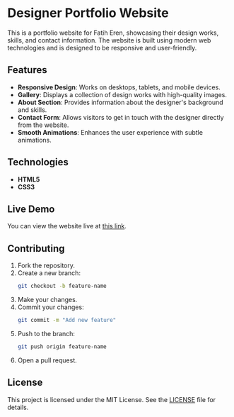 # Designer Portfolio Website

This is a portfolio website for Fatih Eren, showcasing their design works, skills, and contact information. The website is built using modern web technologies and is designed to be responsive and user-friendly.

## Features

- **Responsive Design**: Works on desktops, tablets, and mobile devices.
- **Gallery**: Displays a collection of design works with high-quality images.
- **About Section**: Provides information about the designer's background and skills.
- **Contact Form**: Allows visitors to get in touch with the designer directly from the website.
- **Smooth Animations**: Enhances the user experience with subtle animations.

## Technologies

- **HTML5**
- **CSS3**

## Live Demo

You can view the website live at [this link](https://sehriahmet.github.io/fey-website/).

## Contributing

1. Fork the repository.
2. Create a new branch:
    ```bash
    git checkout -b feature-name
    ```
3. Make your changes.
4. Commit your changes:
    ```bash
    git commit -m "Add new feature"
    ```
5. Push to the branch:
    ```bash
    git push origin feature-name
    ```
6. Open a pull request.

## License

This project is licensed under the MIT License. See the [LICENSE](LICENSE) file for details.
